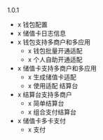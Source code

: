 1.0.1
- x 钱包配置
- x 储值卡日志信息
- x 钱包支持多商户和多应用
  - x 钱包批量开通适配
  - x 个人自助开通适配
- x 储值卡支持多商户和多应用
  - x 生成储值卡适配
  - x 使用适配 结算台
- x 结算台支持多商户
  - x 简单结算台
  - x 组合支付结算台
- x 储值卡多卡支付
  - x 支付
